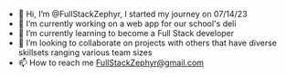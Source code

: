- 👋 Hi, I’m @FullStackZephyr, I started my journey on 07/14/23
- 👀 I’m currently working on a web app for our school's deli
- 🌱 I’m currently learning to become a Full Stack developer
- 💞️ I’m looking to collaborate on projects with others that have diverse skillsets ranging various team sizes
- 📫 How to reach me FullStackZephyr@gmail.com
